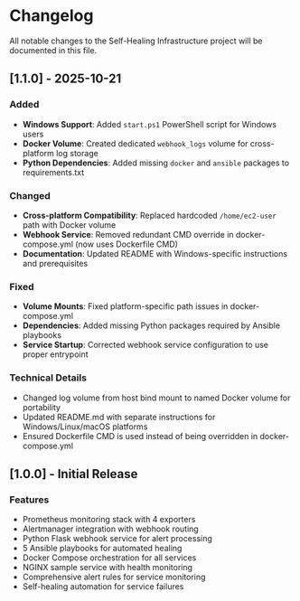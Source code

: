 # Changelog

All notable changes to the Self-Healing Infrastructure project will be documented in this file.

## [1.1.0] - 2025-10-21

### Added
- **Windows Support**: Added `start.ps1` PowerShell script for Windows users
- **Docker Volume**: Created dedicated `webhook_logs` volume for cross-platform log storage
- **Python Dependencies**: Added missing `docker` and `ansible` packages to requirements.txt

### Changed
- **Cross-platform Compatibility**: Replaced hardcoded `/home/ec2-user` path with Docker volume
- **Webhook Service**: Removed redundant CMD override in docker-compose.yml (now uses Dockerfile CMD)
- **Documentation**: Updated README with Windows-specific instructions and prerequisites

### Fixed
- **Volume Mounts**: Fixed platform-specific path issues in docker-compose.yml
- **Dependencies**: Added missing Python packages required by Ansible playbooks
- **Service Startup**: Corrected webhook service configuration to use proper entrypoint

### Technical Details
- Changed log volume from host bind mount to named Docker volume for portability
- Updated README.md with separate instructions for Windows/Linux/macOS platforms
- Ensured Dockerfile CMD is used instead of being overridden in docker-compose.yml

## [1.0.0] - Initial Release

### Features
- Prometheus monitoring stack with 4 exporters
- Alertmanager integration with webhook routing
- Python Flask webhook service for alert processing
- 5 Ansible playbooks for automated healing
- Docker Compose orchestration for all services
- NGINX sample service with health monitoring
- Comprehensive alert rules for service monitoring
- Self-healing automation for service failures

